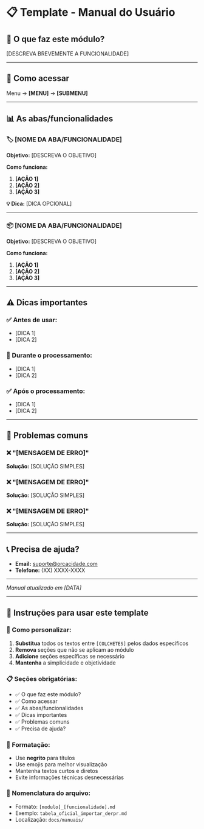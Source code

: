# 📋 Template - Manual do Usuário

## 🎯 **O que faz este módulo?**

[DESCREVA BREVEMENTE A FUNCIONALIDADE]

---

## 🚀 **Como acessar**

Menu → **[MENU]** → **[SUBMENU]**

---

## 📊 **As abas/funcionalidades**

### **🏷️ [NOME DA ABA/FUNCIONALIDADE]**

**Objetivo:** [DESCREVA O OBJETIVO]

**Como funciona:**
1. **[AÇÃO 1]**
2. **[AÇÃO 2]**
3. **[AÇÃO 3]**

**💡 Dica:** [DICA OPCIONAL]

---

### **📦 [NOME DA ABA/FUNCIONALIDADE]**

**Objetivo:** [DESCREVA O OBJETIVO]

**Como funciona:**
1. **[AÇÃO 1]**
2. **[AÇÃO 2]**
3. **[AÇÃO 3]**

---

## ⚠️ **Dicas importantes**

### **✅ Antes de usar:**
- [DICA 1]
- [DICA 2]

### **🔄 Durante o processamento:**
- [DICA 1]
- [DICA 2]

### **✅ Após o processamento:**
- [DICA 1]
- [DICA 2]

---

## 🚨 **Problemas comuns**

### **❌ "[MENSAGEM DE ERRO]"**
**Solução:** [SOLUÇÃO SIMPLES]

### **❌ "[MENSAGEM DE ERRO]"**
**Solução:** [SOLUÇÃO SIMPLES]

### **❌ "[MENSAGEM DE ERRO]"**
**Solução:** [SOLUÇÃO SIMPLES]

---

## 📞 **Precisa de ajuda?**

- **Email:** suporte@orcacidade.com
- **Telefone:** (XX) XXXX-XXXX

---

*Manual atualizado em [DATA]*

---

## 📝 **Instruções para usar este template**

### **🔧 Como personalizar:**

1. **Substitua** todos os textos entre `[COLCHETES]` pelos dados específicos
2. **Remova** seções que não se aplicam ao módulo
3. **Adicione** seções específicas se necessário
4. **Mantenha** a simplicidade e objetividade

### **📋 Seções obrigatórias:**
- ✅ O que faz este módulo?
- ✅ Como acessar
- ✅ As abas/funcionalidades
- ✅ Dicas importantes
- ✅ Problemas comuns
- ✅ Precisa de ajuda?

### **🎨 Formatação:**
- Use **negrito** para títulos
- Use emojis para melhor visualização
- Mantenha textos curtos e diretos
- Evite informações técnicas desnecessárias

### **📁 Nomenclatura do arquivo:**
- Formato: `[modulo]_[funcionalidade].md`
- Exemplo: `tabela_oficial_importar_derpr.md`
- Localização: `docs/manuais/` 